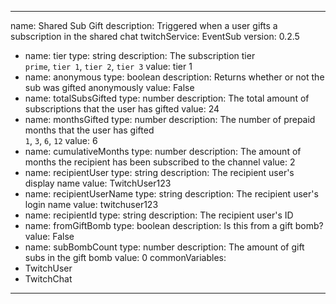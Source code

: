 ---
name: Shared Sub Gift
description: Triggered when a user gifts a subscription in the shared chat
twitchService: EventSub
version: 0.2.5
  - name: tier
    type: string
    description: The subscription tier<br>`prime`, `tier 1`, `tier 2`, `tier 3`
    value: tier 1
  - name: anonymous
    type: boolean
    description: Returns whether or not the sub was gifted anonymously
    value: False
  - name: totalSubsGifted
    type: number
    description: The total amount of subscriptions that the user has gifted
    value: 24
  - name: monthsGifted
    type: number
    description: The number of prepaid months that the user has gifted<br>`1`, `3`, `6`, `12`
    value: 6
  - name: cumulativeMonths
    type: number
    description: The amount of months the recipient has been subscribed to the channel
    value: 2
 - name: recipientUser
    type: string
    description: The recipient user's display name
    value: TwitchUser123
  - name: recipientUserName
    type: string
    description: The recipient user's login name
    value: twitchuser123
  - name: recipientId
    type: string
    description: The recipient user's ID
  - name: fromGiftBomb
    type: boolean
    description: Is this from a gift bomb?
    value: False
  - name: subBombCount
    type: number
    description: The amount of gift subs in the gift bomb
    value: 0
commonVariables:
  - TwitchUser
  - TwitchChat
 ---